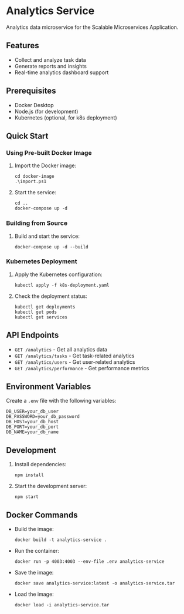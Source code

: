 # Analytics Service

Analytics data microservice for the Scalable Microservices Application.

## Features

- Collect and analyze task data
- Generate reports and insights
- Real-time analytics dashboard support

## Prerequisites

- Docker Desktop
- Node.js (for development)
- Kubernetes (optional, for k8s deployment)

## Quick Start

### Using Pre-built Docker Image

1. Import the Docker image:

   ```
   cd docker-image
   .\import.ps1
   ```

2. Start the service:
   ```
   cd ..
   docker-compose up -d
   ```

### Building from Source

1. Build and start the service:
   ```
   docker-compose up -d --build
   ```

### Kubernetes Deployment

1. Apply the Kubernetes configuration:

   ```
   kubectl apply -f k8s-deployment.yaml
   ```

2. Check the deployment status:
   ```
   kubectl get deployments
   kubectl get pods
   kubectl get services
   ```

## API Endpoints

- `GET /analytics` - Get all analytics data
- `GET /analytics/tasks` - Get task-related analytics
- `GET /analytics/users` - Get user-related analytics
- `GET /analytics/performance` - Get performance metrics

## Environment Variables

Create a `.env` file with the following variables:

```
DB_USER=your_db_user
DB_PASSWORD=your_db_password
DB_HOST=your_db_host
DB_PORT=your_db_port
DB_NAME=your_db_name
```

## Development

1. Install dependencies:

   ```
   npm install
   ```

2. Start the development server:
   ```
   npm start
   ```

## Docker Commands

- Build the image:

  ```
  docker build -t analytics-service .
  ```

- Run the container:

  ```
  docker run -p 4003:4003 --env-file .env analytics-service
  ```

- Save the image:

  ```
  docker save analytics-service:latest -o analytics-service.tar
  ```

- Load the image:
  ```
  docker load -i analytics-service.tar
  ```
